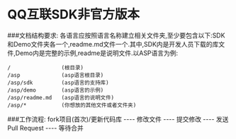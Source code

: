 QQ互联SDK非官方版本
================
    
###文档结构要求:
    各语言应按照语言名称建立相关文件夹,至少要包含以下:SDK和Demo文件夹各一个,readme.md文件一个.其中,SDK内是开发人员下载的库文件,Demo内是完整的示例,readme是说明文件.以ASP语言为例:

    /                (根目录)
    /asp             (asp语言根目录)
    /asp/sdk         (asp语言的支持库)
    /asp/demo        (asp语言的示例)
    /asp/readme.md   (asp语言的说明文件)
    /asp/*           (你想放的其他文件或者文件夹)

###工作流程:
    fork项目(首次)/更新代码库 ----  修改文件  ----  提交修改  ----  发送Pull Request  ----  等待合并